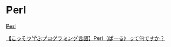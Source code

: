 # Perl

[Perl](https://ja.m.wikipedia.org/wiki/Perl)

[【こっそり学ぶプログラミング言語】Perl（ぱーる）って何ですか？](https://maonline.jp/articles/perl?page=2)